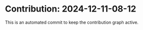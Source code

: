 # Contribution: 2024-12-11-08-12
This is an automated commit to keep the contribution graph active.
